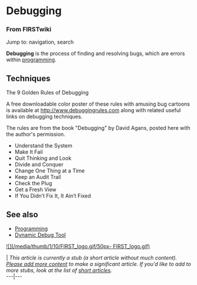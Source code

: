 # Debugging

### From FIRSTwiki

Jump to: navigation, search

**Debugging** is the process of finding and resolving bugs, which are errors within [programming](Programming "Programming" ). 


##  Techniques

The 9 Golden Rules of Debugging

A free downloadable color poster of these rules with amusing bug cartoons is
available at <http://www.debuggingrules.com> along with related useful links
on debugging techniques.

The rules are from the book "Debugging" by David Agans, posted here with the
author's permission.

  * Understand the System 
  * Make It Fail 
  * Quit Thinking and Look 
  * Divide and Conquer 
  * Change One Thing at a Time 
  * Keep an Audit Trail 
  * Check the Plug 
  * Get a Fresh View 
  * If You Didn’t Fix It, It Ain’t Fixed 

  


##  See also

  * [Programming](Programming "Programming" )
  * [Dynamic Debug Tool](Dynamic_Debug_Tool "Dynamic Debug Tool" )

[![](/media/thumb/1/10/FIRST_logo.gif/50px-
FIRST_logo.gif)](Image:FIRST_logo.gif "" )

|  _This article is currently a stub (a short article without much content).
[Please add more
content](http://www.firstwiki.net/index.php?title=Debugging&action=edit
"http://www.firstwiki.net/index.php?title=Debugging&action=edit" ) to make a
significant article. If you'd like to add to more stubs, look at the list of
[short articles](Special:Shortpages "Special:Shortpages" )._  
---|---  
  
